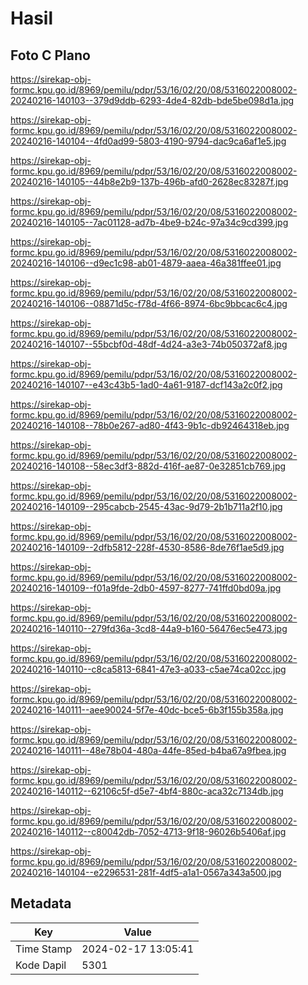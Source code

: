 # Hasil

## Foto C Plano

https://sirekap-obj-formc.kpu.go.id/8969/pemilu/pdpr/53/16/02/20/08/5316022008002-20240216-140103--379d9ddb-6293-4de4-82db-bde5be098d1a.jpg

https://sirekap-obj-formc.kpu.go.id/8969/pemilu/pdpr/53/16/02/20/08/5316022008002-20240216-140104--4fd0ad99-5803-4190-9794-dac9ca6af1e5.jpg

https://sirekap-obj-formc.kpu.go.id/8969/pemilu/pdpr/53/16/02/20/08/5316022008002-20240216-140105--44b8e2b9-137b-496b-afd0-2628ec83287f.jpg

https://sirekap-obj-formc.kpu.go.id/8969/pemilu/pdpr/53/16/02/20/08/5316022008002-20240216-140105--7ac01128-ad7b-4be9-b24c-97a34c9cd399.jpg

https://sirekap-obj-formc.kpu.go.id/8969/pemilu/pdpr/53/16/02/20/08/5316022008002-20240216-140106--d9ec1c98-ab01-4879-aaea-46a381ffee01.jpg

https://sirekap-obj-formc.kpu.go.id/8969/pemilu/pdpr/53/16/02/20/08/5316022008002-20240216-140106--08871d5c-f78d-4f66-8974-6bc9bbcac6c4.jpg

https://sirekap-obj-formc.kpu.go.id/8969/pemilu/pdpr/53/16/02/20/08/5316022008002-20240216-140107--55bcbf0d-48df-4d24-a3e3-74b050372af8.jpg

https://sirekap-obj-formc.kpu.go.id/8969/pemilu/pdpr/53/16/02/20/08/5316022008002-20240216-140107--e43c43b5-1ad0-4a61-9187-dcf143a2c0f2.jpg

https://sirekap-obj-formc.kpu.go.id/8969/pemilu/pdpr/53/16/02/20/08/5316022008002-20240216-140108--78b0e267-ad80-4f43-9b1c-db92464318eb.jpg

https://sirekap-obj-formc.kpu.go.id/8969/pemilu/pdpr/53/16/02/20/08/5316022008002-20240216-140108--58ec3df3-882d-416f-ae87-0e32851cb769.jpg

https://sirekap-obj-formc.kpu.go.id/8969/pemilu/pdpr/53/16/02/20/08/5316022008002-20240216-140109--295cabcb-2545-43ac-9d79-2b1b711a2f10.jpg

https://sirekap-obj-formc.kpu.go.id/8969/pemilu/pdpr/53/16/02/20/08/5316022008002-20240216-140109--2dfb5812-228f-4530-8586-8de76f1ae5d9.jpg

https://sirekap-obj-formc.kpu.go.id/8969/pemilu/pdpr/53/16/02/20/08/5316022008002-20240216-140109--f01a9fde-2db0-4597-8277-741ffd0bd09a.jpg

https://sirekap-obj-formc.kpu.go.id/8969/pemilu/pdpr/53/16/02/20/08/5316022008002-20240216-140110--279fd36a-3cd8-44a9-b160-56476ec5e473.jpg

https://sirekap-obj-formc.kpu.go.id/8969/pemilu/pdpr/53/16/02/20/08/5316022008002-20240216-140110--c8ca5813-6841-47e3-a033-c5ae74ca02cc.jpg

https://sirekap-obj-formc.kpu.go.id/8969/pemilu/pdpr/53/16/02/20/08/5316022008002-20240216-140111--aee90024-5f7e-40dc-bce5-6b3f155b358a.jpg

https://sirekap-obj-formc.kpu.go.id/8969/pemilu/pdpr/53/16/02/20/08/5316022008002-20240216-140111--48e78b04-480a-44fe-85ed-b4ba67a9fbea.jpg

https://sirekap-obj-formc.kpu.go.id/8969/pemilu/pdpr/53/16/02/20/08/5316022008002-20240216-140112--62106c5f-d5e7-4bf4-880c-aca32c7134db.jpg

https://sirekap-obj-formc.kpu.go.id/8969/pemilu/pdpr/53/16/02/20/08/5316022008002-20240216-140112--c80042db-7052-4713-9f18-96026b5406af.jpg

https://sirekap-obj-formc.kpu.go.id/8969/pemilu/pdpr/53/16/02/20/08/5316022008002-20240216-140104--e2296531-281f-4df5-a1a1-0567a343a500.jpg


## Metadata

| Key        | Value               |
| ---------- | ------------------- |
| Time Stamp | 2024-02-17 13:05:41 |
| Kode Dapil | 5301                |



